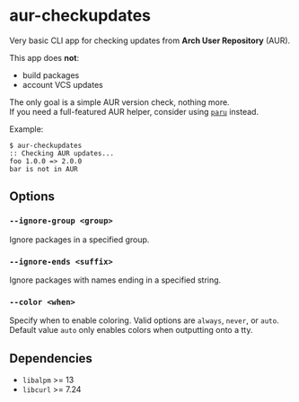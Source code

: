 # aur-checkupdates

Very basic CLI app for checking updates from **Arch User Repository** (AUR).

This app does **not**:

-   build packages
-   account VCS updates

The only goal is a simple AUR version check, nothing more.  
If you need a full-featured AUR helper, consider using [`paru`](https://github.com/morganamilo/paru) instead.

Example:

    $ aur-checkupdates
    :: Checking AUR updates...
    foo 1.0.0 => 2.0.0
    bar is not in AUR

## Options

### `--ignore-group <group>`

Ignore packages in a specified group.

### `--ignore-ends <suffix>`

Ignore packages with names ending in a specified string.

### `--color <when>`

Specify when to enable coloring. Valid options are `always`, `never`, or `auto`.  
Default value `auto` only enables colors when outputting onto a tty.

## Dependencies

-   `libalpm` >= 13
-   `libcurl` >= 7.24
